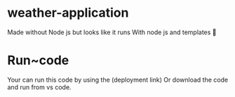 # weather-application
Made without Node js but looks like it runs
With node js and templates 🤗

# Run~code 
Your can run this code by using the (deployment link) 
Or download the code and run from vs code. 
